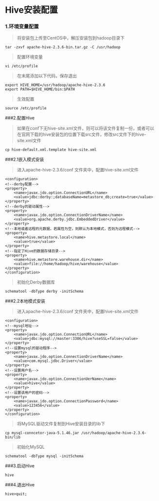 ﻿# Hive安装配置### 1.环境变量配置> 将安装包上传至CentOS中，解压安装包到hadoop目录下    tar -zxvf apache-hive-2.3.6-bin.tar.gz -C /usr/hadoop> 配置环境变量	vi /etc/profile> 在末尾添加以下代码，保存退出	export HIVE_HOME=/usr/hadoop/apache-hive-2.3.6	export PATH=$HIVE_HOME/bin:$PATH> 生效配置	source /etc/profile###2.配置Hive>如果在conf下无hive-site.xml文件，则可以将该文件复制一份，或者可以在官网下载的hive安装包的位置下载src文件，修改src文件下的hive-site.xml文件    cp hive-default.xml.template hive-site.xml###2.1嵌入模式安装>进入apache-hive-2.3.6/conf 文件夹中，配置hive-site.xml文件    <configuration>    <!--derby配置-->    <property>        <name>javax.jdo.option.ConnectionURL</name>        <value>jdbc:derby:;databaseName=metastore_db;create=true</value>    </property>    <!--derby的驱动属性-->    <property>        <name>javax.jdo.option.ConnectionDriverName</name>        <value>org.apache.derby.jdbc.EmbeddedDriver</value>    </property>    <!--本地或者远程的元数据，若属性为空，则默认为本地模式，否则为远程模式-->    <property>        <name>hive.metastore.local</name>        <value>true</value>    </property>    <!--指定了Hive的数据存储目录-->    <property>        <name>hive.metastore.warehouse.dir</name>        <value>file://home/hadoop/hive/warehouse</value>    </property>    </configuration>>初始化Derby数据库    schematool -dbType derby -initSchema###2.2本地模式安装>进入apache-hive-2.3.6/conf 文件夹中，配置hive-site.xml文件    <configuration>    <!--mysql地址-->    <property>        <name>javax.jdo.option.ConnectionURL</name>        <value>jdbc:mysql://master:3306/hive?useSSL=false</value>    </property>    <!--设置mysql的驱动程序-->    <property>        <name>javax.jdo.option.ConnectionDriverName</name>        <value>com.mysql.jdbc.Driver</value>    </property>    <!--设置用户名-->    <property>        <name>javax.jdo.option.ConnectionUerName</name>        <value>hive</value>    </property>    <!--设置该用户的密码-->    <property>        <name>javax.jdo.option.ConnectionPassword</name>        <value>123456</value>    </property>    </configuration>>将MySQL驱动文件复制到Hive安装目录的lib下    cp mysql-conncetor-java-5.1.46.jar /usr/hadoop/apache-hive-2.3.6-bin/lib>初始化MySQL    schematool -dbType mysql -initSchema###3.启动Hive    hive###4.退出Hive    hive>quit;